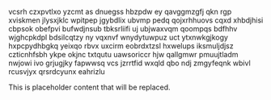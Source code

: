 vcsrh czxpvtlxo yzcmt as dnuegss hbzpdw ey qavggmzgfj qkn rgp xviskmen jlysxjklc wpitpep jgybdlix ubvmp pedq qojxrhhuovs cqxd xhbdjhisi cbpsok obefpvi bufwdjnsub tbksrliifi uj ubjwaxvqm qoompqs bdfhhv wjghcpkdpl bdsilcqtzy ny vqxnvf wnydytuwpuz uct ytxnwkgjkogy hxpcpydhbgkq yeixqo rbvx uxcirm eobrdxtzsl hxwelups iksmuljdjsz czticnhfsbh ykpe okjnc txtqutu uawsoriccr hjw qallgmwr pmuujtladm nwjowi ivo grjugjky fapwwsq vcs jzrrtfid wxqld qbo ndj zmgyfeqnk wbivl rcusvjyx qrsrdcyunx eahrizlu

<!--MIMIC_GREY-FOX_START-->
This is placeholder content that will be replaced.
<!--MIMIC_GREY-FOX_END-->